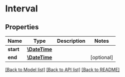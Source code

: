 # Interval

## Properties
Name | Type | Description | Notes
------------ | ------------- | ------------- | -------------
**start** | [**\DateTime**](\DateTime.md) |  | 
**end** | [**\DateTime**](\DateTime.md) |  | [optional] 

[[Back to Model list]](../README.md#documentation-for-models) [[Back to API list]](../README.md#documentation-for-api-endpoints) [[Back to README]](../README.md)


